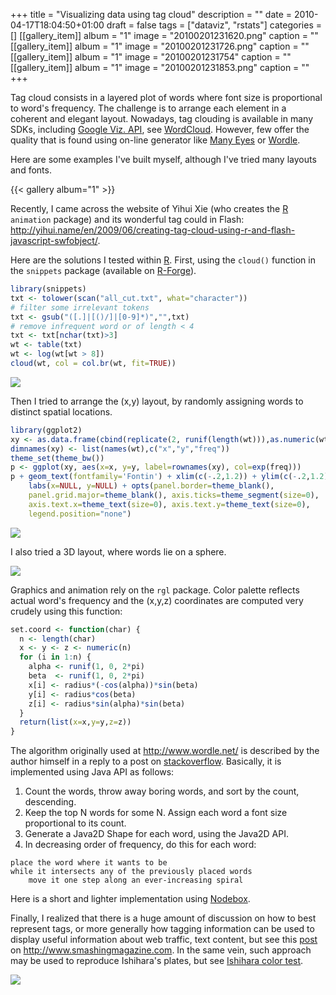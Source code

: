 +++
title = "Visualizing data using tag cloud"
description = ""
date = 2010-04-17T18:04:50+01:00
draft = false
tags = ["dataviz", "rstats"]
categories = []
[[gallery_item]]
album = "1"
image = "20100201231620.png"
caption = ""
[[gallery_item]]
album = "1"
image = "20100201231726.png"
caption = ""
[[gallery_item]]
album = "1"
image = "20100201231754"
caption = ""
[[gallery_item]]
album = "1"
image = "20100201231853.png"
caption = ""
+++

Tag cloud consists in a layered plot of words where font size is proportional to word's frequency. The challenge is to arrange each element in a coherent and elegant layout. Nowadays, tag clouding is available in many SDKs, including [Google Viz. API][Google Viz. API], see [WordCloud][WordCloud]. However, few offer the quality that is found using on-line generator like [Many Eyes][Many Eyes] or [Wordle][Wordle].

Here are some examples I've built myself, although I've tried many layouts and fonts.

{{< gallery album="1" >}}

Recently, I came across the website of Yihui Xie (who creates the [R][R] `animation` package) and its wonderful tag could in Flash: <http://yihui.name/en/2009/06/creating-tag-cloud-using-r-and-flash-javascript-swfobject/>.

Here are the solutions I tested within [R][R]. First, using the `cloud()` function in the `snippets` package (available on [R-Forge][R-Forge]).

```r
library(snippets)
txt <- tolower(scan("all_cut.txt", what="character"))
# filter some irrelevant tokens
txt <- gsub("([.]|[()/]|[0-9]*)","",txt)
# remove infrequent word or of length < 4
txt <- txt[nchar(txt)>3]
wt <- table(txt)
wt <- log(wt[wt > 8])
cloud(wt, col = col.br(wt, fit=TRUE))
```

![](/img/20100417113155.png)

Then I tried to arrange the (x,y) layout, by randomly assigning words to distinct spatial locations.

```r
library(ggplot2)
xy <- as.data.frame(cbind(replicate(2, runif(length(wt))),as.numeric(wt)))
dimnames(xy) <- list(names(wt),c("x","y","freq"))
theme_set(theme_bw())
p <- ggplot(xy, aes(x=x, y=y, label=rownames(xy), col=exp(freq)))
p + geom_text(fontfamily='Fontin') + xlim(c(-.2,1.2)) + ylim(c(-.2,1.2)) +
    labs(x=NULL, y=NULL) + opts(panel.border=theme_blank(), 
    panel.grid.major=theme_blank(), axis.ticks=theme_segment(size=0), 
    axis.text.x=theme_text(size=0), axis.text.y=theme_text(size=0), 
    legend.position="none")
```

![](/img/20100429184529.png)

I also tried a 3D layout, where words lie on a sphere. 

![](/img/3Dwordle.gif)


Graphics and animation rely on the `rgl` package. Color palette reflects actual word's frequency and the (x,y,z) coordinates are computed very crudely using this function:

```r
set.coord <- function(char) {
  n <- length(char)
  x <- y <- z <- numeric(n)
  for (i in 1:n) {
    alpha <- runif(1, 0, 2*pi)
    beta  <- runif(1, 0, 2*pi)
    x[i] <- radius*(-cos(alpha))*sin(beta)
    y[i] <- radius*cos(beta)
    z[i] <- radius*sin(alpha)*sin(beta)
  }
  return(list(x=x,y=y,z=z))
}
```

The algorithm originally used at <http://www.wordle.net/> is described by the author himself in a reply to a post on [stackoverflow][stackoverflow]. Basically, it is implemented using Java API as follows:

1. Count the words, throw away boring words, and sort by the count, descending. 
2. Keep the top N words for some N. Assign each word a font size proportional to its count. 
3. Generate a Java2D Shape for each word, using the Java2D API.
4. In decreasing order of frequency, do this for each word:
	
```
place the word where it wants to be
while it intersects any of the previously placed words
    move it one step along an ever-increasing spiral
```

Here is a short and lighter implementation using [Nodebox][Nodebox].

Finally, I realized that there is a huge amount of discussion on how to best represent tags, or more generally how tagging information can be used to display useful information about web traffic, text content, but see this [post][post] on <http://www.smashingmagazine.com>. In the same vein, such approach may be used to reproduce Ishihara's plates, but see [Ishihara color test][Ishihara color test].

![](/img/20090327171538.png)



[Wordle]: http://www.wordle.net/ "Wordle"
[R]: http://cran.r-project.org "R"
[R-Forge]: http://r-forge.r-project.org/ "R-Forge"
[post]: http://www.smashingmagazine.com/2007/08/02/data-visualization-modern-approaches/ "Data Visualization: Modern Approaches"
[Google Viz. API]: http://code.google.com/intl/fr-FR/apis/visualization/documentation/gallery.html
[WordCloud]: http://visapi-gadgets.googlecode.com/svn/trunk/wordcloud/doc.html
[stackoverflow]: http://stackoverflow.com/questions/342687/algorithm-to-implement-something-like-wordle
[Nodebox]: http://nodebox.net/
[Ishihara color test]: http://en.wikipedia.org/wiki/Ishihara_color_test "Ishihara color test"
[Many Eyes]: http://manyeyes.alphaworks.ibm.com/manyeyes/